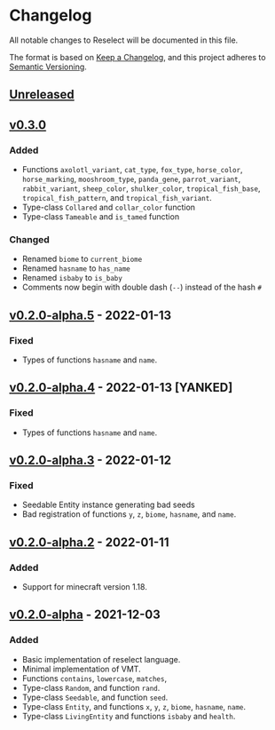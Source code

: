 # Changelog
All notable changes to Reselect will be documented in this file.

The format is based on [Keep a Changelog](https://keepachangelog.com/en/1.0.0/),
and this project adheres to [Semantic Versioning](https://semver.org/spec/v2.0.0.html).

## [Unreleased]

## [v0.3.0]
### Added
- Functions `axolotl_variant`, `cat_type`, `fox_type`, `horse_color`,
`horse_marking`, `mooshroom_type`, `panda_gene`, `parrot_variant`,
`rabbit_variant`, `sheep_color`, `shulker_color`, `tropical_fish_base`,
`tropical_fish_pattern`, and `tropical_fish_variant`.
- Type-class `Collared` and `collar_color` function
- Type-class `Tameable` and `is_tamed` function
### Changed
- Renamed `biome` to `current_biome`
- Renamed `hasname` to `has_name`
- Renamed `isbaby` to `is_baby`
- Comments now begin with double dash (`--`) instead of the hash `#`

## [v0.2.0-alpha.5] - 2022-01-13
### Fixed
- Types of functions `hasname` and `name`.

## [v0.2.0-alpha.4] - 2022-01-13 [YANKED]
### Fixed
- Types of functions `hasname` and `name`.

## [v0.2.0-alpha.3] - 2022-01-12
### Fixed
- Seedable Entity instance generating bad seeds
- Bad registration of functions `y`, `z`, `biome`, `hasname`, and `name`.

## [v0.2.0-alpha.2] - 2022-01-11
### Added
- Support for minecraft version 1.18.

## [v0.2.0-alpha] - 2021-12-03
### Added
- Basic implementation of reselect language.
- Minimal implementation of VMT.
- Functions `contains`, `lowercase`, `matches`,
- Type-class `Random`, and function `rand`.
- Type-class `Seedable`, and function `seed`.
- Type-class `Entity`, and functions `x`, `y`, `z`, `biome`, `hasname`,
`name`.
- Type-class `LivingEntity` and functions `isbaby` and `health`.

[Unreleased]: https://github.com/Digifox03/reselect/compare/v0.3.0...HEAD
[v0.3.0]: https://github.com/Digifox03/reselect/compare/v0.2.0-alpha.5...v0.3.0
[v0.2.0-alpha.5]: https://github.com/Digifox03/reselect/compare/v0.2.0-alpha.4...v0.2.0-alpha.5
[v0.2.0-alpha.4]: https://github.com/Digifox03/reselect/compare/v0.2.0-alpha.3...v0.2.0-alpha.4
[v0.2.0-alpha.3]: https://github.com/Digifox03/reselect/compare/v0.2.0-alpha.2...v0.2.0-alpha.3
[v0.2.0-alpha.2]: https://github.com/Digifox03/reselect/compare/v0.2.0-alpha...v0.2.0-alpha.2
[v0.2.0-alpha]: https://github.com/Digifox03/reselect/releases/tag/v0.2.0-alpha
